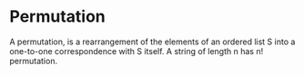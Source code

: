 # Permutation

A permutation, is a rearrangement of the elements of an ordered list S into a one-to-one correspondence with S itself.
A string of length n has n! permutation.
